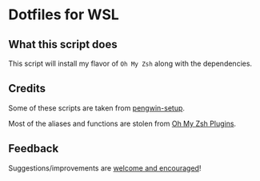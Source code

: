 # Dotfiles for WSL

## What this script does

This script will install my flavor of `Oh My Zsh` along with the dependencies.

## Credits

Some of these scripts are taken from [pengwin-setup](https://github.com/WhitewaterFoundry/pengwin-setup).

Most of the aliases and functions are stolen from [Oh My Zsh Plugins](https://github.com/ohmyzsh/ohmyzsh/wiki/Plugins).

## Feedback

Suggestions/improvements are [welcome and encouraged](https://github.com/Smithienious/dotfiles/issues)!
